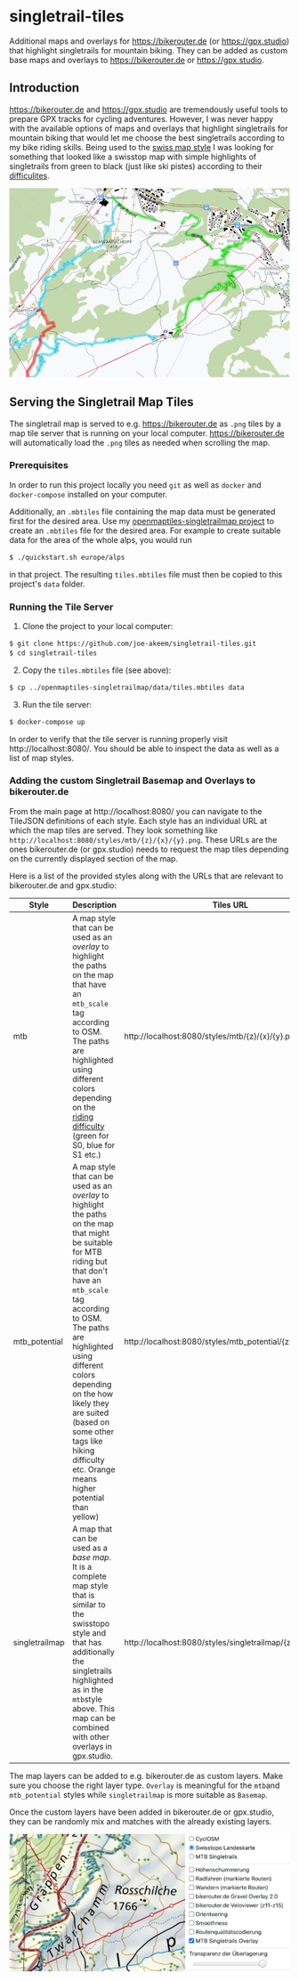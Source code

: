 # singletrail-tiles

Additional maps and overlays for https://bikerouter.de (or https://gpx.studio) that highlight singletrails for mountain biking.
They can be added as custom base maps and overlays to https://bikerouter.de or https://gpx.studio.

## Introduction

https://bikerouter.de and https://gpx.studio are tremendously useful tools to prepare GPX tracks for cycling adventures.
However, I was never happy with the available options of maps and overlays that highlight singletrails for mountain biking
that would let me choose the best singletrails according to my bike riding skills. Being used to the
[swiss map style](https://prod-swishop-s3.s3.eu-central-1.amazonaws.com/2022-08/symbols_en.pdf) I was looking for something
that looked like a swisstop map with simple highlights of singletrails from green to black (just like ski pistes) according
to their [difficulites](https://wiki.openstreetmap.org/wiki/Key:mtb:scale).

![Singletrail Map](./img/singletrail-map.png)

## Serving the Singletrail Map Tiles

The singletrail map is served to e.g. https://bikerouter.de as `.png` tiles by a map tile server that is running on your local computer.
https://bikerouter.de will automatically load the `.png` tiles as needed when scrolling the map.

### Prerequisites

In order to run this project locally you need `git` as well as `docker` and `docker-compose` installed on your computer.

Additionally, an `.mbtiles` file containing the map data must be generated first for the desired area.
Use my [openmaptiles-singletrailmap project](https://github.com/joe-akeem/openmaptiles-singletrailmap) to create an `.mbtiles`
file for the desired area. For example to create suitable data for the area of the whole alps, you would run

```bash
$ ./quickstart.sh europe/alps
```

in that project. The resulting `tiles.mbtiles` file must then be copied to this project's `data` folder.

### Running the Tile Server

1. Clone the project to your local computer:

```bash
$ git clone https://github.com/joe-akeem/singletrail-tiles.git
$ cd singletrail-tiles
``` 

2. Copy the `tiles.mbtiles` file (see above):

```bash
$ cp ../openmaptiles-singletrailmap/data/tiles.mbtiles data
``` 

3. Run the tile server:

```bash
$ docker-compose up
``` 

In order to verify that the tile server is running properly visit http://localhost:8080/. You should be able to inspect
the data as well as a list of map styles.

### Adding the custom Singletrail Basemap and Overlays to bikerouter.de

From the main page at http://localhost:8080/ you can navigate to the TileJSON definitions of each style. Each style has
an individual URL at which the map tiles are served. They look something like `http://localhost:8080/styles/mtb/{z}/{x}/{y}.png`.
These URLs are the ones bikerouter.de (or gpx.studio) needs to request the map tiles depending on the currently displayed section of the map.

Here is a list of the provided styles along with the URLs that are relevant to bikerouter.de and gpx.studio:

|Style|Description|Tiles URL|
|---|---|---|
| mtb | A map style that can be used as an _overlay_ to highlight the paths on the map that have an `mtb_scale` tag according to OSM. The paths are highlighted using different colors depending on the [riding difficulty](https://wiki.openstreetmap.org/wiki/Key:mtb:scale) (green for S0, blue for S1 etc.) |http://localhost:8080/styles/mtb/{z}/{x}/{y}.png |
| mtb_potential | A map style that can be used as an _overlay_ to highlight the paths on the map that might be suitable for MTB riding but that don't have an `mtb_scale` tag according to OSM. The paths are highlighted using different colors depending on the how likely they are suited (based on some other tags like hiking difficulty etc. Orange means higher potential than yellow) |http://localhost:8080/styles/mtb_potential/{z}/{x}/{y}.png |
| singletrailmap | A map that can be used as a _base map_. It is a complete map style that is similar to the swisstopo style and that has additionally the singletrails highlighted as in the `mtb`style above. This map can be combined with other overlays in gpx.studio. | http://localhost:8080/styles/singletrailmap/{z}/{x}/{y}.png |

The map layers can be added to e.g. bikerouter.de as custom layers. Make sure you choose the right layer type. `Overlay`
is meaningful for the `mtb`and `mtb_potential` styles while `singletrailmap` is more suitable as `Basemap`.

Once the custom layers have been added in bikerouter.de or gpx.studio, they can be randomly mix and matches with the
already existing layers.

![Custom Layers](img/custom_layers.png)

